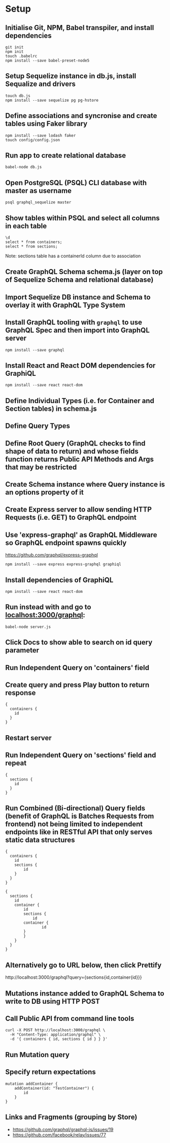 # Setup

## Initialise Git, NPM, Babel transpiler, and install dependencies
```
git init
npm init
touch .babelrc
npm install --save babel-preset-node5
```

## Setup Sequelize instance in db.js, install Sequalize and drivers
```
touch db.js
npm install --save sequelize pg pg-hstore
```

## Define associations and syncronise and create tables using Faker library
```
npm install --save lodash faker
touch config/config.json
```

## Run app to create relational database
```
babel-node db.js
```

## Open PostgreSQL (PSQL) CLI database with master as username
```
psql graphql_sequelize master
```

## Show tables within PSQL and select all columns in each table
```
\d
select * from containers;
select * from sections;
```
Note: sections table has a containerId column due to association

## Create GraphQL Schema schema.js (layer on top of Sequelize Schema and relational database)

## Import Sequelize DB instance and Schema to overlay it with GraphQL Type System

## Install GraphQL tooling with `graphql` to use GraphQL Spec and then import into GraphQL server
```
npm install --save graphql
```

## Install React and React DOM dependencies for GraphiQL
```
npm install --save react react-dom
```

## Define Individual Types (i.e. for Container and Section tables) in schema.js
## Define Query Types
## Define Root Query (GraphQL checks to find shape of data to return) and whose fields function returns Public API Methods and Args that may be restricted 
## Create Schema instance where Query instance is an options property of it

## Create Express server to allow sending HTTP Requests (i.e. GET) to GraphQL endpoint
## Use 'express-graphql' as GraphQL Middleware so GraphQL endpoint spawns quickly
https://github.com/graphql/express-graphql
```
npm install --save express express-graphql graphiql
```

## Install dependencies of GraphiQL
```
npm install --save react react-dom
```

## Run instead with and go to [localhost:3000/graphql](localhost:3000/graphql):
```
babel-node server.js
```

## Click Docs to show able to search on id query parameter

## Run Independent Query on 'containers' field

## Create query and press Play button to return response
```
{
  containers {
    id
  }
}
```

## Restart server

## Run Independent Query on 'sections' field and repeat
```
{
  sections {
    id
  }
}
```

## Run Combined (Bi-directional) Query fields (benefit of GraphQL is Batches Requests from frontend) not being limited to independent endpoints like in RESTful API that only serves static data structures
```
{
  containers {
    id
    sections {
    	id
    }
  }
}

{
  sections {
    id
    container {
    	id
    	sections {
    		id
        container {
    			id
        }
    	}
    }
  }
}
```

## Alternatively go to URL below, then click Prettify

http://localhost:3000/graphql?query={sections{id,container{id}}}

## Mutations instance added to GraphQL Schema to write to DB using HTTP POST

## Call Public API from command line tools
```
curl -X POST http://localhost:3000/graphql \
  -H "Content-Type: application/graphql" \
  -d '{ containers { id, sections { id } } }'
```

## Run Mutation query

## Specify return expectations
```
mutation addContainer {
	addContainer(id: "TestContainer") {
		id
	}
}
```

## Links and Fragments (grouping by Store)

* https://github.com/graphql/graphql-js/issues/19
* https://github.com/facebook/relay/issues/77
